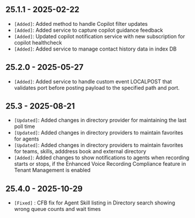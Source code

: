 ## 25.1.1 - 2025-02-22 ##

- `[Added]`: Added method to handle Copilot filter updates
- `[Added]`: Added service to capture copilot guidance feedback
- `[Added]`: Updated copilot notification service with new subscription for copilot healthcheck
- `[Added]`: Added service to manage contact history data in index DB


## 25.2.0 - 2025-05-27 ##

- `[Added]`: Added service to handle custom event LOCALPOST that validates port before posting payload to the specified path and port.


## 25.3 - 2025-08-21 ##

- `[Updated]`: Added changes in directory provider for maintaining the last poll time
- `[Updated]`: Added changes in directory providers to maintain favorites for agents
- `[Updated]`: Added changes in directory providers to maintain favorites for teams, skills, adddress book and external directory
- `[Added]`: Added changes to show notifications to agents when recording starts or stops, if the Enhanced Voice Recording Compliance feature in Tenant Management is enabled

## 25.4.0 - 2025-10-29 ##

- `[Fixed]` : CFB fix for Agent Skill listing in Directory search showing wrong queue counts and wait times
